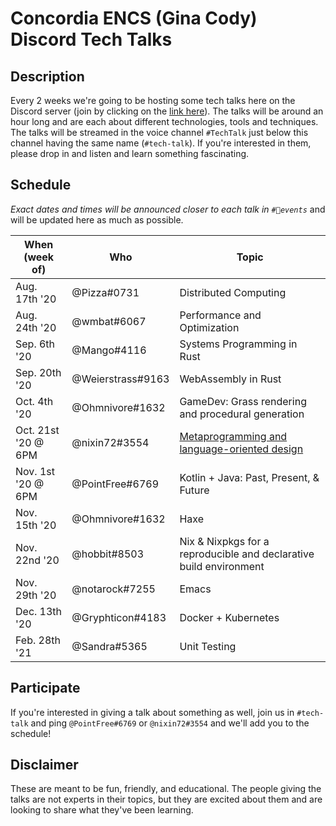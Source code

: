 # Concordia ENCS (Gina Cody) Discord Tech Talks

## Description
Every 2 weeks we're going to be hosting some tech talks here on the Discord server (join by clicking on the [link here](https://discord.com/invite/concoengrcs)). The talks will be around an hour long and are each about different technologies, tools and techniques. The talks will be streamed in the voice channel `#TechTalk` just below this channel having the same name (`#tech-talk`). If you're interested in them, please drop in and listen and learn something fascinating.

## Schedule
*Exact dates and times will be announced closer to each talk in `#📆events`* and will be updated here as much as possible.

| When (week of)      | Who               | Topic                                                                          |
|---------------------|-------------------|--------------------------------------------------------------------------------|
| Aug. 17th '20       | @Pizza#0731       | Distributed Computing                                                          |
| Aug. 24th '20       | @wmbat#6067       | Performance and Optimization                                                   |
| Sep. 6th '20        | @Mango#4116       | Systems Programming in Rust                                                    |
| Sep. 20th '20       | @Weierstrass#9163 | WebAssembly in Rust                                                            |
| Oct. 4th '20        | @Ohmnivore#1632   | GameDev: Grass rendering and procedural generation                             |
| Oct. 21st '20 @ 6PM | @nixin72#3554     | [Metaprogramming and language-oriented design](metaprogramming/README.md)      |
| Nov. 1st '20 @ 6PM  | @PointFree#6769   | Kotlin + Java: Past, Present, & Future                                         |
| Nov. 15th '20       | @Ohmnivore#1632   | Haxe                                                                           |
| Nov. 22nd '20       | @hobbit#8503      | Nix & Nixpkgs for a reproducible and declarative build environment             |
| Nov. 29th '20       | @notarock#7255    | Emacs                                                                          |
| Dec. 13th '20       | @Gryphticon#4183  | Docker + Kubernetes                                                            |
| Feb. 28th '21       | @Sandra#5365      | Unit Testing                                                                   |

## Participate
If you're interested in giving a talk about something as well, join us in `#tech-talk` and ping `@PointFree#6769` or `@nixin72#3554` and we'll add you to the schedule! 

## Disclaimer
These are meant to be fun, friendly, and educational. The people giving the talks are not experts in their topics, but they are excited about them and are looking to share what they've been learning.
